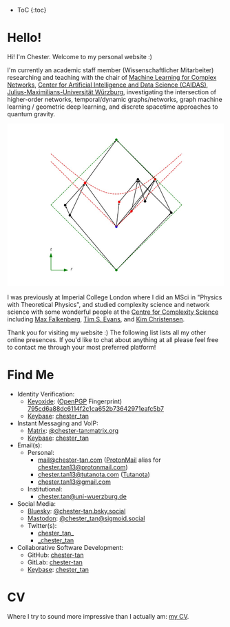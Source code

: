 - ToC
  {:toc}

# Hello!

Hi! I'm Chester. Welcome to my personal website \:\)

I'm currently an academic staff member (Wissenschaftlicher Mitarbeiter) researching and teaching with the chair of [Machine Learning for Complex Networks](https://www.informatik.uni-wuerzburg.de/ml4nets/team/), [Center for Artificial Intelligence and Data Science (CAIDAS)](https://www.uni-wuerzburg.de/caidas/), [Julius-Maximilians-Universität Würzburg](https://www.uni-wuerzburg.de/), investigating the intersection of higher-order networks, temporal/dynamic graphs/networks, graph machine learning / geometric deep learning, and discrete spacetime approaches to quantum gravity.

![Spacetime Random Geometric Graph](./SRGG.jpg)

I was previously at Imperial College London where I did an MSci in \"Physics with Theoretical Physics\", and studied complexity science and network science with some wonderful people at the [Centre for Complexity Science](https://www.imperial.ac.uk/complexity-science) including [Max Falkenberg](https://orcid.org/0000-0002-2986-2494), [Tim S. Evans](http://netplexity.org/), and [Kim Christensen](https://www.imperial.ac.uk/people/k.christensen).

Thank you for visiting my website \:\) The following list lists all my other online presences. If you'd like to chat about anything at all please feel free to contact me through your most preferred platform!

# Find Me

- Identity Verification:
  - [Keyoxide](https://keyoxide.org): ([OpenPGP](https://openpgp.org) Fingerprint) [795cd6a88dc6114f2c1ca652b73642971eafc5b7](https://keyoxide.org/795cd6a88dc6114f2c1ca652b73642971eafc5b7)
  - [Keybase](https://keybase.io): [chester_tan](https://keybase.io/chester_tan)
- Instant Messaging and VoIP:
  - [Matrix](https://matrix.org): [@chester-tan:matrix.org](https://matrix.to/#/@chester-tan:matrix.org)
  - [Keybase](https://keybase.io): [chester_tan](https://keybase.io/chester_tan)
- Email(s):
  - Personal:
    - [mail@chester-tan.com](mailto:mail@chester-tan.com) \([ProtonMail](https://protonmail.com/) alias for [chester.tan13@protonmail.com](mailto:chester.tan13@protonmail.com)\)
    - [chester.tan13@tutanota.com](mailto:chester.tan13@tutanota.com) \([Tutanota](https://tutanota.com/)\)
    - [chester.tan13@gmail.com](mailto:chester.tan13@gmail.com)
  - Institutional:
    - [chester.tan@uni-wuerzburg.de](mailto:chester.tan@uni-wuerzburg.de)
- Social Media:
  - [Bluesky](https://bsky.app/): [@chester-tan.bsky.social](https://bsky.app/profile/chester-tan.bsky.social)
  - [Mastodon](https://joinmastodon.org/): [@chester_tan@sigmoid.social](https://sigmoid.social/@chester_tan)
  - Twitter(s):
    - [chester_tan\_](https://twitter.com/chester_tan_)
    - [\_chester_tan](https://twitter.com/_chester_tan)
- Collaborative Software Development:
  - GitHub: [chester-tan](https://github.com/chester-tan)
  - GitLab: [chester-tan](https://gitlab.com/chester-tan)
  - [Keybase](https://keybase.io): [chester_tan](https://keybase.io/chester_tan)

<!---
# My Blog

If you'd like you can also visit [my blog](https://chester-tan.com/blog) and subscribe to its [atom feed](https://chester-tan.com/feed.xml) \:\)
--->

# CV

Where I try to sound more impressive than I actually am: [my CV](https://chester-tan.com/CV).
